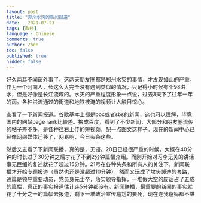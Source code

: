 ```yaml
---
layout: post
title: "郑州水灾的新闻报道"
date:   2021-07-23
tags: [政经]
language : Chinese
comments: true
author: Zhen
toc: false
published: true
hidden: false
---
```

好久两耳不闻窗外事了，这两天朋友圈都是郑州水灾的事情，才发现如此的严重。作为一个河南人，长这么大完全没有遇到类似的情况，只记得小时候有个98洪水，但是好像是长江流域的。水灾的严重程度形象一点说，过去3天下了往年一年的雨。各种洪流通过的街道和地铁被淹的视频让人触目惊心。

查看了一下新闻报道。谷歌基本上都是bbc或者sbs的新闻，这也可以理解，毕竟国内的网站page rank比较差。换成百度，看到了不少新闻，大部分和朋友圈流传的帖子差不多，是各种往右上传的短视频，配一点图文这样子。现在的新闻中心已经像网络媒体迁移了，网易啊，今日头条这些。

然后又去看了下新闻联播，真的是，无语。20日已经很严重的时候，大概在40分钟的时长过了30分钟之后才花了不到2分钟篇幅介绍。而刚开始对习李无关的讲话事无巨细的复述就花了超过15分钟。21号在各种头条和所有人的关注下，新闻联播才开始专题报道（虽然也还是没超过10分钟），然而又玩成了坟头蹦迪的套路，通篇是领导重要动员，党员身先士卒，落实领导指挥，一堆假大空的废话占了五成的篇幅，真正的事实报道估计连5分钟都没有。新闻联播，最重要的新闻的事实就花了十分之一的篇幅去报道，剩下一堆政治宣传尴尬的要死，现在连我爸妈都不堪
<!--stackedit_data:
eyJoaXN0b3J5IjpbNzQ5MjMyNDM0LDE5NDkzNDE4NTVdfQ==
-->